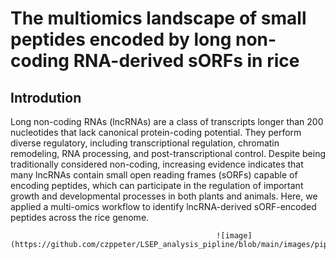 # The multiomics landscape of small peptides encoded by long non-coding RNA-derived sORFs in rice

## Introdution
Long non-coding RNAs (lncRNAs) are a class of transcripts longer than 200 nucleotides that lack canonical protein-coding potential. They perform diverse regulatory, including transcriptional regulation, chromatin remodeling, RNA processing, and post-transcriptional control. Despite being traditionally considered non-coding, increasing evidence indicates that many lncRNAs contain small open reading frames (sORFs) capable of encoding peptides, which can participate in the regulation of important growth and developmental processes in both plants and animals. Here, we applied a multi-omics workflow to identify lncRNA-derived sORF-encoded peptides across the rice genome.

                                                  ![image](https://github.com/czppeter/LSEP_analysis_pipline/blob/main/images/pipline.png)
